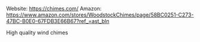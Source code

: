 Website: https://chimes.com/
Amazon: https://www.amazon.com/stores/WoodstockChimes/page/58BC0251-C273-47BC-B0E0-67FDB3E66B67?ref_=ast_bln

High quality wind chimes
